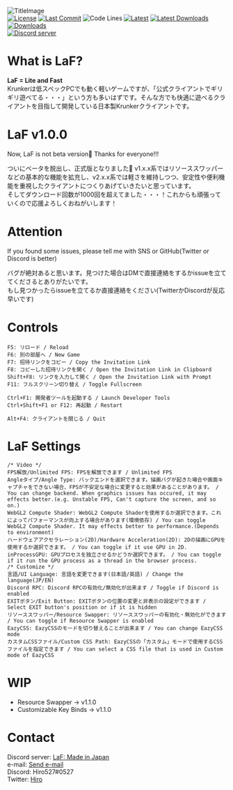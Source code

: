 ![TitleImage](https://cdn.discordapp.com/attachments/810718686657642526/812216851206635550/social_prv.png)</br>
[![License](https://img.shields.io/github/license/Hiro527/LaF?style=flat-square)](https://github.com/Hiro527/LaF/blob/master/LICENSE)
[![Last Commit](https://img.shields.io/github/last-commit/Hiro527/LaF?style=flat-square)](https://github.com/Hiro527/LaF/tree/master)
![Code Lines](https://img.shields.io/tokei/lines/github/Hiro527/LaF?style=flat-square)
[![Latest](https://img.shields.io/github/v/release/Hiro527/LaF?style=flat-square)](https://github.com/Hiro527/LaF/releases/latest)
[![Latest Downloads](https://img.shields.io/github/downloads/Hiro527/LaF/latest/total?style=flat-square)](https://github.com/Hiro527/LaF/releases/latest)
[![Downloads](https://img.shields.io/github/downloads/Hiro527/LaF/total?style=flat-square&logo=appveyor)](https://github.com/Hiro527/LaF/releases)</br>
[![Discord server](https://discord.com/api/guilds/810717714745786378/widget.png)](https://discord.gg/MpuVpx6RY3)

# What is LaF?
**LaF = Lite and Fast**</br>
Krunkerは低スペックPCでも動く軽いゲームですが、「公式クライアントでギリギリ遊べてる・・・」という方も多いはずです。そんな方でも快適に遊べるクライアントを目指して開発している日本製Krunkerクライアントです。</br>

# LaF v1.0.0
Now, LaF is not beta version🥳 Thanks for everyone!!!

ついにベータを脱出し、正式版となりました🥳 v1.x.x系ではリソーススワッパーなどの基本的な機能を拡充し、v2.x.x系では軽さを維持しつつ、安定性や便利機能を重視したクライアントにつくりあげていきたいと思っています。</br>
そしてダウンロード回数が1000回を超えてました・・・！これからも頑張っていくので応援よろしくおねがいします！</br>

# Attention
If you found some issues, please tell me with SNS or GitHub(Twitter or Discord is better)</br>

バグが絶対あると思います。見つけた場合はDMで直接連絡をするかissueを立ててくださるとありがたいです。</br>
もし見つかったらissueを立てるか直接連絡をください(TwitterかDiscordが反応早いです)

# Controls
```
F5: リロード / Reload
F6: 別の部屋へ / New Game
F7: 招待リンクをコピー / Copy the Invitation Link
F8: コピーした招待リンクを開く / Open the Invitation Link in Clipboard
Shift+F8: リンクを入力して開く / Open the Invitation Link with Prompt
F11: フルスクリーン切り替え / Toggle Fullscreen

Ctrl+F1: 開発者ツールを起動する / Launch Developer Tools
Ctrl+Shift+F1 or F12: 再起動 / Restart

Alt+F4: クライアントを閉じる / Quit
```

# LaF Settings
```
/* Video */
FPS解放/Unlimited FPS: FPSを解放できます / Unlimited FPS
Angleタイプ/Angle Type: バックエンドを選択できます。描画バグが起きた場合や画面キャプチャをできない場合、FPSが不安定な場合に変更すると効果があることがあります。 / You can change backend. When graphics issues has occured, it may effects better.(e.g. Unstable FPS, Can't capture the screen, and so on.)
WebGL2 Compute Shader: WebGL2 Compute Shaderを使用するか選択できます。これによってパフォーマンスが向上する場合があります(環境依存) / You can toggle WebGL2 Compute Shader. It may effects better to performance.(Depends to environment)
ハードウェアアクセラレーション(2D)/Hardware Acceleration(2D): 2Dの描画にGPUを使用するか選択できます。 / You can toggle if it use GPU in 2D.
inProcessGPU: GPUプロセスを独立させるかどうか選択できます。 / You can toggle if it run the GPU process as a thread in the browser process.
/* Customize */
言語/UI Language: 言語を変更できます(日本語/英語) / Change the language(JP/EN)
Discord RPC: Discord RPCの有効化/無効化が出来ます / Toggle if Discord is enabled
EXITボタン/Exit Button: EXITボタンの位置の変更と非表示の設定ができます / Select EXIT button's position or if it is hidden
リソーススワッパー/Resource Swapper: リソーススワッパーの有効化・無効化ができます / You can toggle if Resource Swapper is enabled
EazyCSS: EazyCSSのモードを切り替えることが出来ます / You can change EazyCSS mode
カスタムCSSファイル/Custom CSS Path: EazyCSSの「カスタム」モードで使用するCSSファイルを指定できます / You can select a CSS file that is used in Custom mode of EazyCSS
```

# WIP
- Resource Swapper -> v1.1.0
- Customizable Key Binds -> v1.1.0

# Contact
Discord server: [LaF: Made in Japan](https://discord.gg/MpuVpx6RY3)</br>
e-mail: [Send e-mail](mailto:hiro527.dev@gmail.com)</br>
Discord: Hiro527#0527</br>
Twitter: [Hiro](https://twitter.com/zHiro527)
